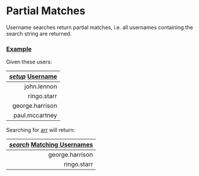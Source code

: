 # Partial Matches

Username searches return partial matches, i.e. all usernames containing the search string are returned.

### [Example](- "matches")

Given these users:

|[_setup_](- "setUpUser(#username)") [Username](- "#username")|
| ---------------------------------------------------------: |
| john.lennon     |
| ringo.starr     |
| george.harrison |
| paul.mccartney  |

Searching for [arr](- "#searchString") will return:

|[_search_][] [Matching Usernames][]|
| --------------------------------: |
| george.harrison |
| ringo.starr |

[_search_]:           - "c:verifyRows=#username : getSearchResultsFor(#searchString)"
[Matching Usernames]: - "?=#username"